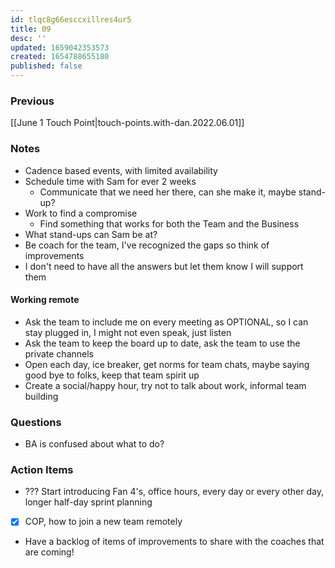 ```yaml
---
id: tlqc8g66esccxillres4ur5
title: 09
desc: ''
updated: 1659042353573
created: 1654788655180
published: false
---
```


### Previous

[[June 1 Touch Point|touch-points.with-dan.2022.06.01]]

### Notes

- Cadence based events, with limited availability
- Schedule time with Sam for ever 2 weeks
  - Communicate that we need her there, can she make it, maybe stand-up?
- Work to find a compromise
  - Find something that works for both the Team and the Business
- What stand-ups can Sam be at?
- Be coach for the team, I've recognized the gaps so think of improvements
- I don't need to have all the answers but let them know I will support them

#### Working remote

- Ask the team to include me on every meeting as OPTIONAL, so I can stay plugged in, I might not even speak, just listen
- Ask the team to keep the board up to date, ask the team to use the private channels
- Open each day, ice breaker, get norms for team chats, maybe saying good bye to folks, keep that team spirit up
- Create a social/happy hour, try not to talk about work, informal team building

### Questions

- BA is confused about what to do?

### Action Items

- ??? Start introducing Fan 4's, office hours, every day or every other day, longer half-day sprint planning
- [x] COP, how to join a new team remotely
- Have a backlog of items of improvements to share with the coaches that are coming!



